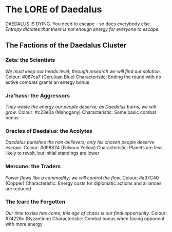 # The LORE of Daedalus
DAEDALUS IS DYING. You need to escape - so does everybody else.
*Entropy dictates that there is not enough energy for everyone to escape.*

## The Factions of the Daedalus Cluster
### Zeta: the Scientists
*We must keep our heads level; through research we will find our solution.*
Colour: #087ca7 (Cerulean Blue)
Characteristic: Ending the round with no active combats grants an energy bonus

### Jra'hass: the Aggressors
*They waste the energy our people deserve; as Daedalus burns, we will grow.*
Colour: #c23e0a (Mahogany)
Characteristic: Some basic combat bonus

### Oracles of Daedalus: the Acolytes
*Daedalus punishes the non-believers; only his chosen people deserve escape.*
Colour: #d98324 (Fulvous Yellow)
Characteristic: Planets are less likely to revolt, but initial standings are lower

### Mercune: the Traders
*Power flows like a commodity; we will control the flow.*
Colour: #a37C40 (Copper)
Characteristic: Energy costs for diplomatic actions and alliances are reduced

### The Icari: the Forgotten
*Our time to rise has come; this age of chaos is our final opportunity.*
Colour: #74226c (Byzantium)
Characteristic: Combat bonus when facing opponent with more energy
